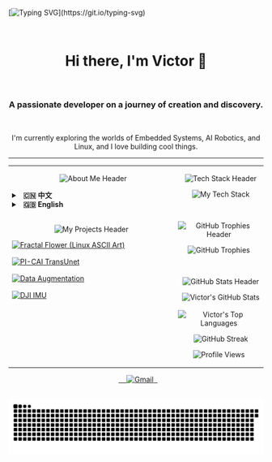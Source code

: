 [![Typing SVG](https://readme-typing-svg.demolab.com?font=Fira+Code&weight=700&size=25&duration=4000&pause=1000&color=36BCF7&center=true&vCenter=true&width=435&lines=Hi%2C+I'm+Victor;Welcome+to+my+GitHub+Profile!)](https://git.io/typing-svg)

<div align="center">
  <h1>Hi there, I'm Victor 👋</h1>
  <h3>A passionate developer on a journey of creation and discovery.</h3>
  <p>I'm currently exploring the worlds of Embedded Systems, AI Robotics, and Linux, and I love building cool things.</p>
</div>

---

<table>
<tr>
<td valign="top" width="65%">

<p align="center">
  <img src="https://img.shields.io/badge/-🚀%20About%20Me%20%2F%20关于我-000000?style=for-the-badge&logo=About.me&logoColor=magenta" alt="About Me Header"/>
</p>

<details>
<summary><strong>&nbsp; 🇨🇳 中文</strong></summary>
<p align="left" style="line-height: 1.8;">
  &nbsp; - 🔭 我目前正致力于：<b>双足轮腿机器人步态算法、嵌入式+AI 机器人系统、边缘计算物联网(IoT)</b>，以及在低功耗、低成本平台上的硬件解决方案。<br>
  &nbsp; - 🌱 我正在深入学习：更高级的<b>机器人路径规划算法</b>与复杂的<b>物联网控制方案</b> (如 Mesh 组网+WIFI)。<br>
  &nbsp; - 👯 我期望能在<b>智能机器人系统、嵌入式物联网</b>或<b>计算机视觉</b>相关的开源项目中进行协作。<br>
  &nbsp; - 🤔 我在为<b>无人驾驶系统寻找最优路径规划方案</b>和<b>实现高可靠性的多设备无线组网通信</b>方面，希望能获得一些帮助与交流。<br>
  &nbsp; - 💬 欢迎与我交流任何关于<b>STM32嵌入式开发、ROS2机器人系统、OpenMV/OpenCV嵌入式视觉应用</b>或<b>CAN/IIC/蓝牙</b>等通信协议的问题。<br>
  &nbsp; - 📫 如何联系我: <b>102450592zzy@gmail.com</b>
</p>
</details>

<details>
<summary><strong>&nbsp; 🇬🇧 English</strong></summary>
<p align="left" style="line-height: 1.8;">
  &nbsp; - 🔭 I’m currently working on: <b>Gait algorithms for bipedal wheeled robots, Embedded+AI Robotics systems, Edge Computing & IoT</b>, and hardware solutions for low-power, low-cost platforms.<br>
  &nbsp; - 🌱 I’m currently learning: More advanced <b>robot path planning algorithms</b> & complex <b>IoT control schemes</b> (like Mesh networking + WIFI).<br>
  &nbsp; - 👯 I’m looking to collaborate on open-source projects related to <b>intelligent robot systems, embedded IoT, or computer vision</b>.<br>
  &nbsp; - 🤔 I’m looking for help with: Finding optimal <b>path planning solutions for autonomous driving systems</b> and implementing highly reliable <b>multi-device wireless network communications</b>.<br>
  &nbsp; - 💬 Ask me about: <b>STM32 embedded development, ROS2 robot systems, OpenMV/OpenCV embedded vision applications</b>, or communication protocols like <b>CAN/IIC/Bluetooth</b>.<br>
  &nbsp; - 📫 How to reach me: <b>102450592zzy@gmail.com</b>
</p>
</details>
<br>

<style>
.projects-grid {
  display: grid;
  grid-template-columns: repeat(auto-fit, minmax(300px, 1fr));
  gap: 16px;
}

/* 定义入场动画 */
@keyframes card-entry {
  from {
    opacity: 0;
    transform: translateY(20px);
  }
  to {
    opacity: 1;
    transform: translateY(0);
  }
}

/* 卡片基础样式和动效设置 */
.project-card {
  display: block;
  /* 为鼠标悬停效果添加平滑过渡 */
  transition: transform 0.3s ease-in-out, box-shadow 0.3s ease-in-out;
  
  /* 设置入场动画 */
  opacity: 0; /* 默认隐藏 */
  animation: card-entry 0.6s ease-out forwards;
}

/* 鼠标悬停时的交互效果 */
.project-card:hover {
  transform: scale(1.05) translateY(-5px); /* 放大并向上移动 */
  box-shadow: 0 10px 25px rgba(0, 0, 0, 0.2);
}

/* 为每个卡片设置错开的入场动画延迟 */
.project-card:nth-child(1) { animation-delay: 0.1s; }
.project-card:nth-child(2) { animation-delay: 0.2s; }
.project-card:nth-child(3) { animation-delay: 0.3s; }
.project-card:nth-child(4) { animation-delay: 0.4s; }
</style>

<p align="center">
  <img src="https://img.shields.io/badge/-✨%20My%20Projects%20%2F%20我的项目-000000?style=for-the-badge&logo=GitHub&logoColor=cyan" alt="My Projects Header"/>
</p>

<div class="projects-grid">
  <a href="https://github.com/12sqawdwq/fractal_flower" target="_blank" class="project-card">
    <img src="https://github-readme-stats.vercel.app/api/pin/?username=12sqawdwq&repo=fractal_flower&theme=synthwave&description_lines_count=2" alt="Fractal Flower (Linux ASCII Art)" />
  </a>
  <a href="https://github.com/12sqawdwq/PI-CAI_TransUnet" target="_blank" class="project-card">
    <img src="https://github-readme-stats.vercel.app/api/pin/?username=12sqawdwq&repo=PI-CAI_TransUnet&theme=synthwave&description_lines_count=2" alt="PI-CAI TransUnet" />
  </a>
  <a href="https://github.com/12sqawdwq/Augmentation" target="_blank" class="project-card">
    <img src="https://github-readme-stats.vercel.app/api/pin/?username=12sqawdwq&repo=Augmentation&theme=synthwave&description_lines_count=2" alt="Data Augmentation" />
  </a>
  <a href="https://github.com/12sqawdwq/DJI-dev-board-c-imu" target="_blank" class="project-card">
    <img src="https://github-readme-stats.vercel.app/api/pin/?username=12sqawdwq&repo=DJI-dev-board-c-imu&theme=synthwave&description_lines_count=2" alt="DJI IMU" />
  </a>
</div>
</td>
<td valign="top" width="35%">

<p align="center">
  <img src="https://img.shields.io/badge/-🛠️%20Tech%20Stack-000000?style=for-the-badge&logo=Power-Automate&logoColor=lime" alt="Tech Stack Header"/>
</p>

<p align="center">
  <img src="https://skillicons.dev/icons?i=c,cpp,python,linux,ros,qt,js,react,nodejs,docker,git,vscode&perline=4&theme=dark" alt="My Tech Stack"/>
</p>
<br>

<p align="center">
  <img src="https://img.shields.io/badge/-🏆%20GitHub%20Trophies-000000?style=for-the-badge&logo=Trophy&logoColor=gold" alt="GitHub Trophies Header"/>
</p>
<p align="center">
  <img src="https://github-profile-trophy.vercel.app/?username=12sqawdwq&theme=synthwave&column=4&margin-w=15&margin-h=15&no-frame=true" alt="GitHub Trophies"/>
</p>
<br>

<p align="center">
  <img src="https://img.shields.io/badge/-📊%20GitHub%20Stats-000000?style=for-the-badge&logo=GitHub-Actions&logoColor=yellow" alt="GitHub Stats Header"/>
</p>

<p align="center">
  <img src="https://github-readme-stats.vercel.app/api?username=12sqawdwq&show_icons=true&theme=synthwave&icon_color=79ff97&hide_border=true&count_private=true&rank_icon=github" alt="Victor's GitHub Stats" />
  <img src="https://github-readme-stats.vercel.app/api/top-langs/?username=12sqawdwq&layout=compact&theme=synthwave&hide_border=true&langs_count=8" alt="Victor's Top Languages" />
</p>
<p align="center">
  <img src="https://github-readme-streak-stats.herokuapp.com?user=12sqawdwq&theme=synthwave&hide_border=true" alt="GitHub Streak" />
</p>
<p align="center">
  <img src="https://komarev.com/ghpvc/?username=12sqawdwq&style=for-the-badge&color=blueviolet" alt="Profile Views"/>
</p>

</td>
</tr>
</table>

<p align="center">
  <a href="mailto:102450592zzy@gmail.com">
    <img src="https://img.shields.io/badge/Gmail-D14836?style=for-the-badge&logo=gmail&logoColor=white" alt="Gmail"/>
  </a>
</p>
<p align="center">
  <img src="https://raw.githubusercontent.com/12sqawdwq/12sqawdwq/main/dist/github-contribution-grid-snake-dark.svg?palette=github-dark" alt="contribution snake" />
</p>
